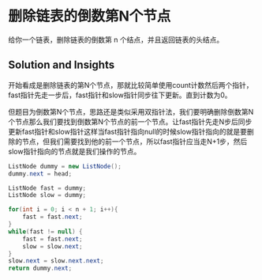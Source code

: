 # 删除链表的倒数第N个节点

给你一个链表，删除链表的倒数第 n 个结点，并且返回链表的头结点。

## Solution and Insights

开始看成是删除链表的第N个节点，那就比较简单使用count计数然后两个指针，fast指针先走一步后，fast指针和slow指针同步往下更新。直到计数为0。

但题目为倒数第N个节点，思路还是类似采用双指针法，我们要明确删除倒数第N个节点那么我们要找到倒数第N个节点的前一个节点。让fast指针先走N步后同步更新fast指针和slow指针这样当fast指针指向null的时候slow指针指向的就是要删除的节点，但我们需要找到他的前一个节点，所以fast指针应当走N+1步，然后slow指针指向的节点就是我们操作的节点。

```java
ListNode dummy = new ListNode();
dummy.next = head;

ListNode fast = dummy;
ListNode slow = dummy;

for(int i = 0; i < n + 1; i++){
    fast = fast.next;
}
while(fast != null) {
    fast = fast.next;
    slow = slow.next;
}
slow.next = slow.next.next;
return dummy.next;
```
